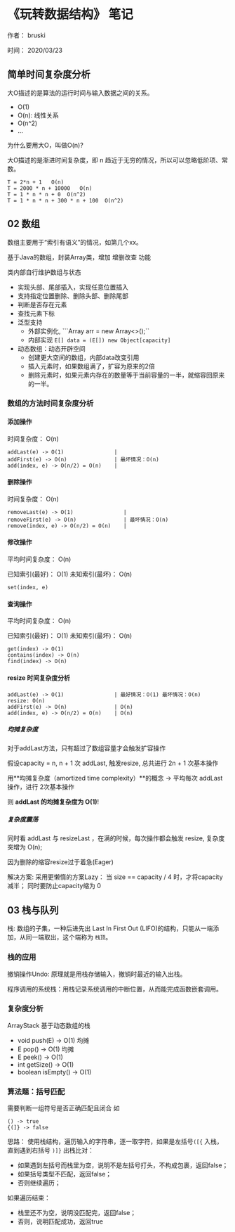 # 《玩转数据结构》 笔记

作者： bruski

时间： 2020/03/23

## 简单时间复杂度分析

大O描述的是算法的运行时间与输入数据之间的关系。

- O(1)
- O(n): 线性关系
- O(n^2)
- ...

为什么要用大O，叫做O(n)? 

大O描述的是渐进时间复杂度，即 n 趋近于无穷的情况，所以可以忽略低阶项、常数。

```
T = 2*n + 1   O(n)
T = 2000 * n + 10000   O(n)
T = 1 * n * n + 0  O(n^2)
T = 1 * n * n + 300 * n + 100  O(n^2)
```

## 02 数组

数组主要用于“索引有语义”的情况，如第几个xx。

基于Java的数组，封装Array类，增加 增删改查 功能

类内部自行维护数组与状态

- 实现头部、尾部插入，实现任意位置插入
- 支持指定位置删除、删除头部、删除尾部
- 判断是否存在元素
- 查找元素下标
- 泛型支持
    - 外部实例化, ```Array<T> arr = new Array<>();``
    - 内部实现 ```E[] data = (E[]) new Object[capacity]```
- 动态数组：动态开辟空间
    - 创建更大空间的数组，内部data改变引用
    - 插入元素时，如果数组满了，扩容为原来的2倍
    - 删除元素时，如果元素内存在的数量等于当前容量的一半，就缩容回原来的一半。
    
### 数组的方法时间复杂度分析

#### 添加操作

时间复杂度： O(n)

```
addLast(e) -> O(1)                |
addFirst(e) -> O(n)               | 最坏情况：O(n)
add(index, e) -> O(n/2) = O(n)    |
```

#### 删除操作

时间复杂度： O(n)

```
removeLast(e) -> O(1)                |
removeFirst(e) -> O(n)               | 最坏情况：O(n)
remove(index, e) -> O(n/2) = O(n)    |
```

#### 修改操作

平均时间复杂度： O(n) 

已知索引(最好)： O(1)
未知索引(最坏)： O(n)

```
set(index, e) 
```

#### 查询操作

平均时间复杂度： O(n) 

已知索引(最好)： O(1)
未知索引(最坏)： O(n)

```
get(index) -> O(1)
contains(index) -> O(n)
find(index) -> O(n)
```

#### resize 时间复杂度分析

```
addLast(e) -> O(1)                | 最好情况：O(1) 最坏情况：O(n)  resize: O(n)
addFirst(e) -> O(n)               | O(n)
add(index, e) -> O(n/2) = O(n)    | O(n)
```

##### 均摊复杂度

对于addLast方法，只有超过了数组容量才会触发扩容操作

假设capacity = n, n + 1 次 addLast, 触发resize, 总共进行 2n + 1 次基本操作

用**均摊复杂度（amortized time complexity）**的概念 -> 平均每次 addLast 操作，进行 2次基本操作

则 **addLast 的均摊复杂度为 O(1)**!

##### 复杂度震荡

同时看 addLast 与 resizeLast ，在满的时候，每次操作都会触发 resize, 复杂度突增为 O(n);

因为删除的缩容resize过于着急(Eager)

解决方案: 采用更懒惰的方案Lazy： 当 size == capacity / 4 时，才将capacity减半； 同时要防止capacity缩为 0

## 03 栈与队列

栈: 数组的子集，一种后进先出 Last In First Out (LIFO)的结构，只能从一端添加，从同一端取出，这个端称为 `栈顶`。

### 栈的应用

撤销操作Undo: 原理就是用栈存储输入，撤销时最近的输入出栈。

程序调用的系统栈：用栈记录系统调用的中断位置，从而能完成函数嵌套调用。

### 复杂度分析

ArrayStack<E> 基于动态数组的栈

- void push(E) -> O(1) 均摊
- E pop() ->  O(1) 均摊
- E peek() ->  O(1)
- int getSize() ->  O(1)
- boolean isEmpty() ->  O(1)

### 算法题：括号匹配

需要判断一组符号是否正确匹配且闭合 如

```
() -> true
{(]} -> false
```

思路： 使用栈结构，遍历输入的字符串，逐一取字符，如果是左括号`([{` 入栈，直到遇到右括号 `)]}` 出栈比对：

- 如果遇到左括号而栈里为空，说明不是左括号打头，不构成包裹，返回false；
- 如果括号类型不匹配，返回false；
- 否则继续遍历；

如果遍历结束：

- 栈里还不为空，说明没匹配完，返回false；
- 否则，说明匹配成功，返回true



